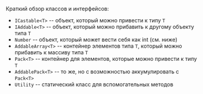 Краткий обзор классов и интерфейсов:
* `ICastable<T>` -- объект, который можно привести к типу `T`
* `IAddable<T>` -- объект, который можно прибавить к другому объекту типа `T`
* `Number` -- объект, который может вести себя как int (см. ниже)
* `AddableArray<T>` -- контейнер элементов типа `T`, который можно прибавить к массиву типа `T`
* `Pack<T>` -- контейнер для элементов, которые можно привести к типу `T`
* `AddablePack<T>` -- то же, но с возможностью аккумулировать с `Pack<T>`
* `Utility` -- статический класс для вспомогательных методов
